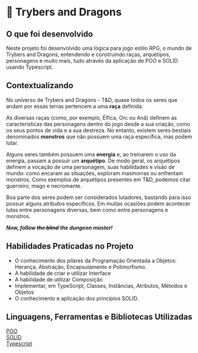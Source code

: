 # :dragon_face: Trybers and Dragons

## O que foi desenvolvido
Neste projeto foi desenvolvido uma lógica para jogo estilo RPG, o mundo de Trybers and Dragons, entendendo e construindo raças, arquétipos, personagens e muito mais, tudo através da aplicação de POO e SOLID usando Typescript.

## Contextualizando
 No universo de Trybers and Dragons - T&D, quase todos os seres que andam por essas terras pertencem a uma **raça** definida.

  As diversas raças (como, por exemplo, Élfica, Orc ou Anã) definem as características das personagens dentro do jogo desde a sua criação, como os seus pontos de vida e a sua destreza. No entanto, existem seres bestiais denominados **monstros** que não possuem uma raça específica, mas podem lutar.

  Alguns seres também possuem uma **energia** e, ao treinarem o uso da energia, passam a possuir um **arquétipo**. De modo geral, os arquétipos definem a vocação de uma personagem, suas habilidades e visão de mundo: como encaram as situações, exploram masmorras ou enfrentam monstros. Como exemplos de arquétipos presentes em T&D, podemos citar guerreiro, mago e necromante.

  Boa parte dos seres podem ser considerados lutadores, bastando para isso possuir alguns atributos específicos. Em muitas ocasiões podem acontecer lutas entre personagens diversas, bem como entre personagens e monstros.

  **_Now, follow ~~the blind~~ the dungeon master!_**

## Habilidades Praticadas no Projeto
  - O conhecimento dos pilares da Programação Orientada a Objetos: Herança, Abstração, Encapsulamento e Polimorfismo.
  - A habilidade de criar e utilizar Interface
  - A habilidade de utilizar Composição
  - Implementar, em TypeScript, Classes, Instâncias, Atributos, Métodos e Objetos
  - O conhecimento e aplicação dos princípios SOLID.

## Linguagens, Ferramentas e Bibliotecas Utilizadas
[POO](https://blog.betrybe.com/tecnologia/poo-programacao-orientada-a-objetos/)<br>
[SOLID](https://blog.betrybe.com/linguagem-de-programacao/solid-cinco-principios-poo/)<br>
[Typescript](https://www.typescriptlang.org/)

